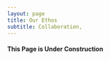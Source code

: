 ```yaml
---
layout: page
title: Our Ethos
subtitle: Collaboration, 
---
```



#### This Page is Under Construction
